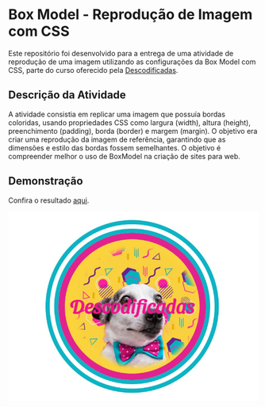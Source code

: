 
# Box Model - Reprodução de Imagem com CSS

Este repositório foi desenvolvido para a entrega de uma atividade de reprodução de uma imagem utilizando as configurações da Box Model com CSS, parte do curso oferecido pela [Descodificadas](https://descodificadas.com.br/).

## Descrição da Atividade
A atividade consistia em replicar uma imagem que possuía bordas coloridas, usando propriedades CSS como largura (width), altura (height), preenchimento (padding), borda (border) e margem (margin). O objetivo era criar uma reprodução da imagem de referência, garantindo que as dimensões e estilo das bordas fossem semelhantes. O objetivo é compreender melhor o uso de BoxModel na criação de sites para web.

## Demonstração
Confira o resultado [aqui](https://mapgomes.github.io/box-model/).

![Demonstração da Atividade](https://github.com/mapgomes/box-model/blob/main/box-dog.jpg)
